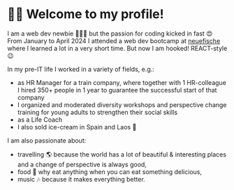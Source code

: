 # 👋🏻 Welcome to my profile!

I am a web dev newbie 👩🏻‍💻 but the passion for coding kicked in fast 😍
From January to April 2024 I attended a web dev bootcamp at [neuefische](https://github.com/neuefische) where I learned a lot in a very short time.
But now I am hooked! REACT-style 😉

In my pre-IT life I worked in a variety of fields, e.g.: 
- as HR Manager for a train company, where together with 1 HR-colleague I hired 350+ people in 1 year to guarantee the successful start of that company
- I organized and moderated diversity workshops and perspective change training for young adults to strengthen their social skills
- as a Life Coach
- I also sold ice-cream in Spain and Laos 🍦

I am also passionate about:
- travelling 🌎 because the world has a lot of beautiful & interesting places and a change of perspective is always good,
- food 🥗 why eat anything when you can eat something delicious,
- music 🎶 because it makes everything better.
